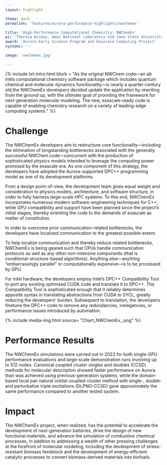 ```yaml
---
layout: highlight

theme: dark
permalink: 'features/aurora-performance-highlights/nwchemex'

title: 'High-Performance Computational Chemistry: NWChemEx'
pi: 'Theresa Windus, Ames National Laboratory and Iowa State University'
award: 'Aurora Early Science Program and Exascale Computing Project'
systems: '-'

image: 'nwchemex.jpg' 

---
```


{% include txt-intro.html 
    blurb = "As the original NWChem code—an ab initio computational chemistry software package which includes quantum chemical and molecular dynamics functionality—is nearly a quarter-century old,the NWChemEx developers decided update the application by rewriting from the ground up, with the ultimate goal of providing the framework for next-generation molecular modeling. The new, exascale-ready code is capable of enabling chemistry research on a variety of leading-edge computing systems."
%}



# Challenge

The NWChemEx developers aim to restructure core functionality—including the elimination of longstanding bottlenecks associated with the generally successful NWChem code—concurrent with the production of sophisticated physics models intended to leverage the computing power promised by the exascale era. As one component of this strategy, the developers have adopted the Aurora-supported DPC++ programming model as one of its development platforms.

From a design point-of-view, the development team gives equal weight and consideration to physics models, architecture, and software structure, in order to fully harness large-scale HPC systems. To this end, NWChemEx incorporates numerous modern software-engineering techniques for C++, while GPU compatibility and support have been planned since the project’s initial stages, thereby orienting the code to the demands of exascale as matter of constitution.

In order to overcome prior communication-related bottlenecks, the developers have localized communication to the greatest possible extent.

To help localize communication and thereby reduce related bottlenecks, NWChemEx is being geared such that CPUs handle communication protocols as well as any other non-intensive components (that is conditional-structure-based algorithms). Anything else—anything “embarrassingly parallel” or computationally expensive—is to be processed by GPU.

For Intel hardware, the developers employ Intel’s DPC++ Compatibility Tool to port any existing optimized CUDA code and translate it to DPC++. The Compatibility Tool is sophisticated enough that it reliably determines apposite syntax in translating abstractions from CUDA to SYCL, greatly reducing the developers’ burden. Subsequent to translation, the developers finetune the DPC++ code to remove any redundancies, inelegancies, or performance issues introduced by automation.

{% include media-img.html
   source= "Chart_NWChemEx_.png"
%}


# Performance Results

The NWChemEx simulations were carried out in 2023 for both single-GPU performance evaluations and large-scale demonstration runs involving up to 512 nodes. Canonical coupled cluster singles and doubles (CCSD) methods for molecular description showed faster performance on Aurora than was achieved using previous-generation systems, while the domain-based local pair natural orbital coupled-cluster method with single-, double- and perturbative triple excitations (DLPNO-CCSD) gave approximately the same performance compared to another tested system.


# Impact

The NWChemEx project, when realized, has the potential to accelerate the development of next-generation batteries, drive the design of new functional materials, and advance the simulation of combustive chemical processes, in addition to addressing a wealth of other pressing challenges at the forefront of molecular modeling, including the development of stress-resistant biomass feedstock and the development of energy-efficient catalytic processes to convert biomass-derived materials into biofuels.
